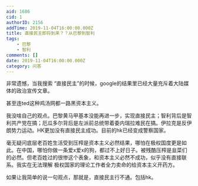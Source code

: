 ```yaml
---
aid: 1686
cid: 1
authorID: 2156
addTime: 2019-11-04T16:00:00.000Z
title: 直接民主即将到来？？从巴黎到智利
tags:
    - 巴黎
    - 智利
comments: []
date: 2019-11-04T16:00:00.000Z
category: 问答
---
```


非常遗憾，当我搜索 “直接民主”的时候，google的结果里已经大量充斥着大陆媒体的政治宣传文章。

甚至连ted这种鸡汤网都一路黑资本主义。

我没啥自己的观点。巴黎黄马甲基本没能再进一步，实现直接民主；智利背后是智利共产党在搞；厄瓜多尔背后是左派前总统带着委内瑞拉难民在搞。伊拉克是反伊朗势力运动。HK更加没有直接民主成功。目前的hk已经变成警察国家。

毫无疑问底层老百姓生活受到压榨是资本主义必然结果，哪怕在极权国度更是如此。在中国，哪怕你做一条爱x爱x的狗，都过不上好日子。被残酷压榨是韭菜们的必然。但老百姓过的很惨这个表象，和资本主义必然不成功，似乎没有直接联系。我实在无法理解 极权国家的理论工作者全力卖命的给资本主义开药方。

如果让我简单的说一句观点，那就是，直接民主行不通。包括hk。

